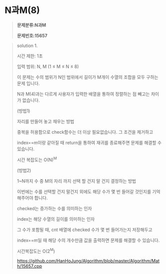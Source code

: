 # N과M(8)

> **문제분류:N과M**
>
> **문제번호:15657**

> solution 1.
>
> 시간 제한: 1초
>
> 입력 범위:  N, M (1 ≤ M ≤ N ≤ 8)
>
>
>
> 이 문제는 수의 범위가 N인 범위에서 길이가 M개이 수열의 조합을 모두 구하는 문제 입니다.
>
> N과 M(4)과는 다르게 사용자가 입력한 배열을 통하여 정렬하는 점 빼고는 차이가 없습니다.
>
>
>
> (방법1)
>
> 자리를 만들어 놓고 채우는 방법
>
> 중복을 허용함으로 check함수는 더 이상 필요없습니다. 그 조건을 제거하고 
>
> index==m이랑 같아질 때 return을 통하여 재귀를 종료해주면 문제를 해결할 수 있습니다.
>
> 시간 복잡도는 O(N)<sup>M</sup>
>
>
>
> (방법2)
>
> 1~N까지 수 중 M의 자리 까지 선택 할 건지 말 건지 결정하는 방법
>
> 이번에는 수를 선택할 건지 말건지 외에도 해당 수가 몇 번 들어갈 것인지를 기억해주어야 합니다.
>
> checked는 증가하는 수를 의미하는 인자
>
> index는 해당 수열의 길이를 의미하는 인자
>
>
>
> 그 수가 포함될 때, cnt 배열에 checked 수가 몇 번 들어가는지 저장해두고
>
> index==m일 때 해당 수의 개수만큼 값을 출력하면 문제를 해결할 수 있습니다.
>
> 시간복잡도는 O(2<sup>M</sup>)
>
> https://github.com/HanHoJung/Algorithm/blob/master/Algorithm/Math/15657.cpp
>
>


